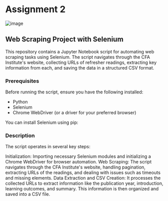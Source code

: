 # Assignment 2
![image](https://user-images.githubusercontent.com/108534539/218347565-ebebee5e-3de3-427a-8370-cef5e44c3591.png)
## Web Scraping Project with Selenium

This repository contains a Jupyter Notebook script for automating web scraping tasks using Selenium. The script navigates through the CFA Institute's website, collecting URLs of refresher readings, extracting key information from each, and saving the data in a structured CSV format.

### Prerequisites

Before running the script, ensure you have the following installed:
- Python
- Selenium
- Chrome WebDriver (or a driver for your preferred browser)

You can install Selenium using pip:



### Description
The script operates in several key steps:

Initialization: Importing necessary Selenium modules and initializing a Chrome WebDriver for browser automation.
Web Scraping: The script navigates through the CFA Institute's website, handling pagination, extracting URLs of the readings, and dealing with issues such as timeouts and missing elements.
Data Extraction and CSV Creation: It processes the collected URLs to extract information like the publication year, introduction, learning outcomes, and summary. This information is then organized and saved into a CSV file.
